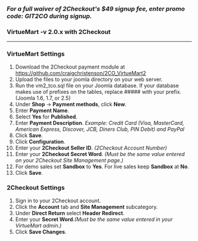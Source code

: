 ### _For a full waiver of 2Checkout's $49 signup fee, enter promo code:  GIT2CO  during signup._

### VirtueMart -v 2.0.x with 2Checkout
----------------------------------------

### VirtueMart Settings

1. Download the 2Checkout payment module at https://github.com/craigchristenson/2CO_VirtueMart2
2. Upload the files to your joomla directory on your web server.
3. Run the vm2_tco.sql file on your Joomla database. If your database makes use of prefixes on the tables, replace ##### with your prefix. (Joomla 1.6, 1.7, or 2.5)
4. Under **Shop** -> **Payment methods**, click **New**.
5. Enter **Payment Name**.
6. Select **Yes** for **Published**.
7. Enter **Payment Description**. _Example: Credit Card (Visa, MasterCard, American Express, Discover, JCB, Diners Club, PIN Debit) and PayPal_
8. Click **Save**.
9. Click **Configuration**.
10. Enter your **2Checkout Seller ID**. _(2Checkout Account Number)_ 
11. Enter your **2Checkout Secret Word**. _(Must be the same value entered on your 2Checkout Site Management page.)_
12. For demo sales set **Sandbox** to **Yes**. For live sales keep **Sandbox** at **No**.
13. Click **Save**.

### 2Checkout Settings

1. Sign in to your 2Checkout account. 
2. Click the **Account** tab and **Site Management** subcategory. 
3. Under **Direct Return** select **Header Redirect**.
4. Enter your **Secret Word**._(Must be the same value entered in your VirtueMart admin.)_
5. Click **Save Changes**. 